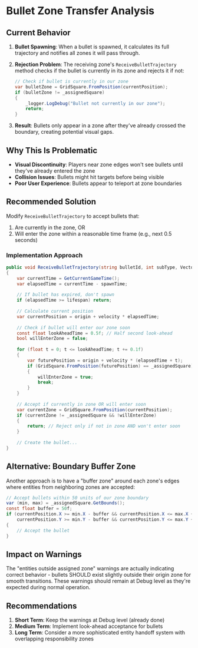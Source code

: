 # Bullet Zone Transfer Analysis

## Current Behavior

1. **Bullet Spawning**: When a bullet is spawned, it calculates its full trajectory and notifies all zones it will pass through.

2. **Rejection Problem**: The receiving zone's `ReceiveBulletTrajectory` method checks if the bullet is currently in its zone and rejects it if not:
   ```csharp
   // Check if bullet is currently in our zone
   var bulletZone = GridSquare.FromPosition(currentPosition);
   if (bulletZone != _assignedSquare)
   {
       _logger.LogDebug("Bullet not currently in our zone");
       return;
   }
   ```

3. **Result**: Bullets only appear in a zone after they've already crossed the boundary, creating potential visual gaps.

## Why This Is Problematic

- **Visual Discontinuity**: Players near zone edges won't see bullets until they've already entered the zone
- **Collision Issues**: Bullets might hit targets before being visible
- **Poor User Experience**: Bullets appear to teleport at zone boundaries

## Recommended Solution

Modify `ReceiveBulletTrajectory` to accept bullets that:
1. Are currently in the zone, OR
2. Will enter the zone within a reasonable time frame (e.g., next 0.5 seconds)

### Implementation Approach

```csharp
public void ReceiveBulletTrajectory(string bulletId, int subType, Vector2 origin, Vector2 velocity, float spawnTime, float lifespan, string? ownerId)
{
    var currentTime = GetCurrentGameTime();
    var elapsedTime = currentTime - spawnTime;
    
    // If bullet has expired, don't spawn
    if (elapsedTime >= lifespan) return;
    
    // Calculate current position
    var currentPosition = origin + velocity * elapsedTime;
    
    // Check if bullet will enter our zone soon
    const float lookAheadTime = 0.5f; // Half second look-ahead
    bool willEnterZone = false;
    
    for (float t = 0; t <= lookAheadTime; t += 0.1f)
    {
        var futurePosition = origin + velocity * (elapsedTime + t);
        if (GridSquare.FromPosition(futurePosition) == _assignedSquare)
        {
            willEnterZone = true;
            break;
        }
    }
    
    // Accept if currently in zone OR will enter soon
    var currentZone = GridSquare.FromPosition(currentPosition);
    if (currentZone != _assignedSquare && !willEnterZone)
    {
        return; // Reject only if not in zone AND won't enter soon
    }
    
    // Create the bullet...
}
```

## Alternative: Boundary Buffer Zone

Another approach is to have a "buffer zone" around each zone's edges where entities from neighboring zones are accepted:

```csharp
// Accept bullets within 50 units of our zone boundary
var (min, max) = _assignedSquare.GetBounds();
const float buffer = 50f;
if (currentPosition.X >= min.X - buffer && currentPosition.X <= max.X + buffer &&
    currentPosition.Y >= min.Y - buffer && currentPosition.Y <= max.Y + buffer)
{
    // Accept the bullet
}
```

## Impact on Warnings

The "entities outside assigned zone" warnings are actually indicating correct behavior - bullets SHOULD exist slightly outside their origin zone for smooth transitions. These warnings should remain at Debug level as they're expected during normal operation.

## Recommendations

1. **Short Term**: Keep the warnings at Debug level (already done)
2. **Medium Term**: Implement look-ahead acceptance for bullets
3. **Long Term**: Consider a more sophisticated entity handoff system with overlapping responsibility zones